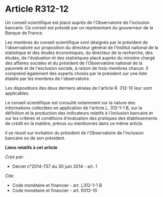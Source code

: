 # Article R312-12

Un conseil scientifique est placé auprès de l'Observatoire de l'inclusion bancaire. Ce conseil est présidé par un
représentant du gouverneur de la Banque de France.

Les membres du conseil scientifique sont désignés par le président de l'observatoire sur proposition du directeur général de
l'Institut national de la statistique et des études économiques, du directeur de la recherche, des études, de l'évaluation et
des statistiques placé auprès du ministre chargé des affaires sociales et du président de l'Observatoire national de la
pauvreté et de l'exclusion sociale, à raison de trois membres chacun. Il comprend également des experts choisis par le
président sur une liste établie par les membres de l'observatoire.

Les dispositions des deux derniers alinéas de l'article R. 312-10 leur sont applicables.

Le conseil scientifique est consulté notamment sur la nature des informations collectées en application de l'article L.
312-1-1 B, sur la définition et la production des indicateurs relatifs à l'inclusion bancaire et sur les critères et
conditions d'évaluation des pratiques des établissements de crédit en la matière, prévus ou mentionnés dans ce même article.

Il se réunit sur invitation du président de l'Observatoire de l'inclusion bancaire ou de son président.

**Liens relatifs à cet article**

_Créé par_:

  - Décret n°2014-737 du 30 juin 2014 - art. 1

_Cite_:

  - Code monétaire et financier - art. L312-1-1 B
  - Code monétaire et financier - art. R312-10
